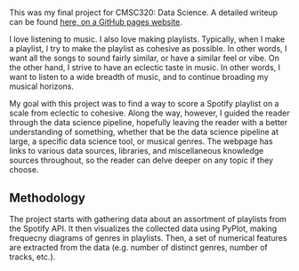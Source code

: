 #

This was my final project for CMSC320: Data Science.
A detailed writeup can be found [here, on a GitHub pages website](https://olincb.github.io/spotify-playlist-analysis/).

I love listening to music.
I also love making playlists.
Typically, when I make a playlist, I try to make the playlist as cohesive as possible.
In other words, I want all the songs to sound fairly similar, or have a similar feel or vibe.
On the other hand, I strive to have an eclectic taste in music.
In other words, I want to listen to a wide breadth of music, and to continue broading my musical horizons.

My goal with this project was to find a way to score a Spotify playlist on a scale from eclectic to cohesive.
Along the way, however, I guided the reader through the data science pipeline, hopefully leaving the reader with a better understanding of something, whether that be the data science pipeline at large, a specific data science tool, or musical genres.
The webpage has links to various data sources, libraries, and miscellaneous knowledge sources throughout, so the reader can delve deeper on any topic if they choose.

## Methodology

The project starts with gathering data about an assortment of playlists from the Spotify API.
It then visualizes the collected data using PyPlot, making frequecny diagrams of genres in playlists.
Then, a set of numerical features are extracted from the data (e.g. number of distinct genres, number of tracks, etc.).
